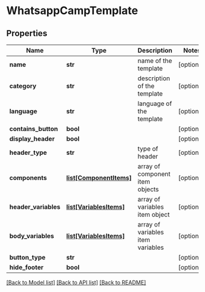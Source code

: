 # WhatsappCampTemplate

## Properties
Name | Type | Description | Notes
------------ | ------------- | ------------- | -------------
**name** | **str** | name of the template | [optional] 
**category** | **str** | description of the template | [optional] 
**language** | **str** | language of the template | [optional] 
**contains_button** | **bool** |  | [optional] 
**display_header** | **bool** |  | [optional] 
**header_type** | **str** | type of header | [optional] 
**components** | [**list[ComponentItems]**](ComponentItems.md) | array of component item objects | [optional] 
**header_variables** | [**list[VariablesItems]**](VariablesItems.md) | array of variables item object | [optional] 
**body_variables** | [**list[VariablesItems]**](VariablesItems.md) | array of variables item variables | [optional] 
**button_type** | **str** |  | [optional] 
**hide_footer** | **bool** |  | [optional] 

[[Back to Model list]](../README.md#documentation-for-models) [[Back to API list]](../README.md#documentation-for-api-endpoints) [[Back to README]](../README.md)



